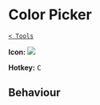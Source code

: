 # Color Picker

[`< Tools`](./tools.md)

**Icon:** ![](https://raw.githubusercontent.com/jbunke/stipple-effect/master/res/icons/color_picker.png)

**Hotkey:** <kbd>C</kbd>

## Behaviour

<!-- TODO -->
